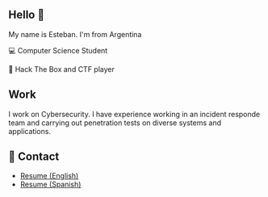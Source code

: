 ## Hello 👋

My name is Esteban. I'm from Argentina

<p>💻 Computer Science Student</p>
<p>👾 Hack The Box and CTF player</p>

## Work

<p>I work on Cybersecurity. I have experience working in an incident responde team and carrying out penetration tests on diverse systems and applications.</p>







## 💬 Contact
* [Resume (English)](https://estebanramos.github.io/my-resume/)
* [Resume (Spanish)](https://estebanramos.github.io/mi-curriculum/)


<!--
**estebanramos/estebanramos** is a ✨ _special_ ✨ repository because its `README.md` (this file) appears on your GitHub profile.

Here are some ideas to get you started:

- 🔭 I’m currently working on ...
- 🌱 I’m currently learning ...
- 👯 I’m looking to collaborate on ...
- 🤔 I’m looking for help with ...
- 💬 Ask me about ...
- 📫 How to reach me: ...
- 😄 Pronouns: ...
- ⚡ Fun fact: ...
-->
